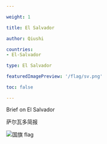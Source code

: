 ```yaml
---

weight: 1

title: El Salvador

author: Qiushi 

countries: 
- El-Salvador

type: El Salvador

featuredImagePreview: '/flag/sv.png'

toc: false 

---
```


Brief on El Salvador

萨尔瓦多简报 

<!--more-->

![国旗 flag](/flag/sv.png)